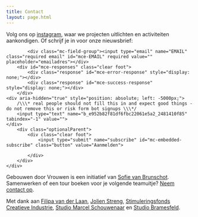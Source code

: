 ```yaml
---
title: Contact
layout: page.html
---
```

Volg ons op [instagram](instagram.com/_gebouwendoorvrouwen/), waar we projecten uitlichten en activiteiten aankondigen. Of schrijf je in voor onze nieuwsbrief:

<div id="mc_embed_shell">
 
<div id="mc_embed_signup">
    <form action="https://gebouwendoorvrouwen.us17.list-manage.com/subscribe/post?u=e952b82f81df6fbc22061e5a2&amp;id=2481410f85&amp;f_id=007d35e0f0" method="post" id="mc-embedded-subscribe-form" name="mc-embedded-subscribe-form" class="validate" target="_self" novalidate="">
 
            <div class="mc-field-group"><input type="email" name="EMAIL" class="required email" id="mce-EMAIL" required value="" placeholder="emailadres"></div>
        <div id="mce-responses" class="clear foot">
            <div class="response" id="mce-error-response" style="display: none;"></div>
            <div class="response" id="mce-success-response" style="display: none;"></div>
        </div>
    <div aria-hidden="true" style="position: absolute; left: -5000px;">
        /\\\* real people should not fill this in and expect good things - do not remove this or risk form bot signups \\\*/
        <input type="text" name="b_e952b82f81df6fbc22061e5a2_2481410f85" tabindex="-1" value="">
    </div>
        <div class="optionalParent">
            <div class="clear foot">
                <input type="submit" name="subscribe" id="mc-embedded-subscribe" class="button" value="Aanmelden">
                
            </div>
        </div>
    </div>
</form>
</div>
</div>

Gebouwen door Vrouwen is een initiatief van [Sofie van Brunschot](https://www.linkedin.com/in/sofie-van-brunschot/). Samenwerken of een tour boeken voor je volgende teamuitje? [Neem contact op](<>).

Met dank aan [Filipa van der Laan](https://www.linkedin.com/in/filipa-van-der-laan-741748200/), [Jolien Streng](https://www.linkedin.com/in/jolien-s-9b585111b/?locale=nl_NL), [Stimuleringsfonds Creatieve Industrie](https://www.stimuleringsfonds.nl), [Studio Marcel Schouwenaar](https://marcelschouwenaar.nl) en [Studio Bramesfeld](https://bramesfeld.com).
